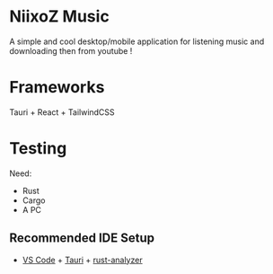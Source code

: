 # NiixoZ Music

A simple and cool desktop/mobile application for listening music and downloading then from youtube !

# Frameworks

Tauri + React + TailwindCSS

# Testing

Need: 
- Rust
- Cargo
- A PC 

## Recommended IDE Setup

- [VS Code](https://code.visualstudio.com/) + [Tauri](https://marketplace.visualstudio.com/items?itemName=tauri-apps.tauri-vscode) + [rust-analyzer](https://marketplace.visualstudio.com/items?itemName=rust-lang.rust-analyzer)
